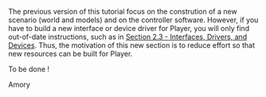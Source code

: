 <!---
# Chapter 6 - Building Your Own Drivers
--->

The previous version of this tutorial focus on the constrution of a new scenario (world and models) and on the controller software.
However, if you have to build a new interface or device driver for Player, you will only find out-of-date instructions, such as in [Section 2.3 - Interfaces, Drivers, and
Devices](BASICS.md#23-interfaces-drivers-and-devices). 
Thus, the motivation of this new section is to reduce effort so that new resources can be built for Player.

To be done !

Amory
